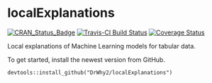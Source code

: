 # localExplanations

[![CRAN_Status_Badge](http://www.r-pkg.org/badges/version/localExplanations)](https://cran.r-project.org/package=localExplanations)
[![Travis-CI Build Status](https://travis-ci.org/mstaniak/localExplanations.svg?branch=master)](https://travis-ci.org/mstaniak/localExplanations)
[![Coverage Status](https://img.shields.io/codecov/c/github/mstaniak/localExplanations/master.svg)](https://codecov.io/github/mstaniak/localExplanations?branch=master)


Local explanations of Machine Learning models for tabular data.


To get started, install the newest version from GitHub.

```
devtools::install_github("DrWhy2/localExplanations")
```


